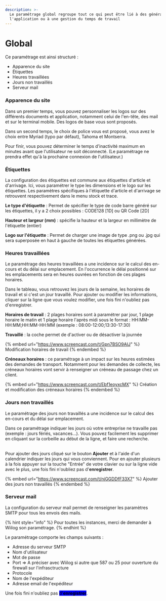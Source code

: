 ```yaml
---
description: >-
  Le paramétrage global regroupe tout ce qui peut être lié à des généralités sur
  l'application ou à une gestion du temps de travail
---
```


# Global

Ce paramétrage est ainsi structuré :

* Apparence du site
* Étiquettes
* Heures travaillées
* Jours non travaillés
* Serveur mail

### Apparence du site

Dans un premier temps, vous pouvez personnaliser les logos sur des différents documents et application, notamment celui de l'en-tête, des mail et sur le terminal mobile. Des logos de base vous sont proposés.

Dans un second temps, le choix de police vous est proposé, vous avez le choix entre Myriad (typo par défaut), Tahoma et Montserra.

Pour finir, vous pouvez déterminer le temps d'inactivité maximum en minutes avant que l'utilisateur ne soit déconnecté. (Le paramétrage ne prendra effet qu'à la prochaine connexion de l'utilisateur.)

### Étiquettes

La configuration des étiquettes est commune aux étiquettes d'article et d'arrivage. Ici, vous paramétrer le type les dimensions et le logo sur les étiquettes. Les paramètres spécifiques à l'étiquette d'article et d'arrivage se retrouvent respectivement dans le menu stock et trace.

**Le type d'étiquette** : Permet de spécifier le type de code barre généré sur les étiquettes, il y a 2 choix possibles : CODE128 \[1D] ou QR Code \[2D]

**Hauteur et largeur (mm)** : spécifie la hauteur et la largeur en millimètre de l'étiquette (entier)

**Logo sur l'étiquette** : Permet de charger une image de type .png ou .jpg qui sera superposée en haut à gauche de toutes les étiquettes générées.

### Heures travaillées

Le paramétrage des heures travaillées a une incidence sur le calcul des en-cours et du délai sur emplacement. En l'occurrence le délai positionné sur les emplacements sera en heures ouvrées en fonction de ces plages horaires.

Dans le tableau, vous retrouvez les jours de la semaine, les horaires de travail et si c'est un jour travaillé. Pour ajouter ou modifier les informations, cliquer sur la ligne que vous voulez modifier, une fois fini n'oubliez pas d'enregistrer.

**Horaires de travail** : 2 plages horaires sont à paramétrer par jour, 1 plage horaire le matin et 1 plage horaire l'après midi sous le format : HH:MM-HH:MM;HH:MM-HH:MM (exemple : 08:00-12:00;13:30-17:30)

**Travaillé** : la coche permet de d'activer ou de désactiver la journée

{% embed url="https://www.screencast.com/t/Gpn7BSO9AIJ" %}
Modification horaires de travail
{% endembed %}

**Créneaux horaires** : ce paramétrage à un impact sur les heures estimées des demandes de transport. Notamment pour les demandes de collecte, les créneaux horaires vont servir à renseigner un créneau de passage chez un client.

{% embed url="https://www.screencast.com/t/Ebf1eoyxcMX" %}
Création et modification des créneaux horaires
{% endembed %}

### Jours non travaillés

Le paramétrage des jours non travaillés a une incidence sur le calcul des en-cours et du délai sur emplacement.

Dans ce paramétrage indiquer les jours où votre entreprise ne travaille pas (exemple : jours fériés, vacances...). Vous pouvez facilement les supprimer en cliquant sur la corbeille au début de la ligne, et faire une recherche.

\
Pour ajouter des jours cliqué sur le bouton **Ajouter** et à l'aide d'un calendrier indiquer les jours qui vous conviennent. Pour en ajouter plusieurs à la fois appuyer sur la touche "Entrée" de votre clavier ou sur la ligne vide avec le plus, une fois fini n'oubliez pas d'**enregistrer**.

{% embed url="https://www.screencast.com/t/njGGDDfF33X7" %}
Ajouter des jours non travaillés
{% endembed %}

### Serveur mail

La configuration du serveur mail permet de renseigner les paramètres SMTP pour tous les envois des mails.

{% hint style="info" %}
Pour toutes les instances, merci de demander à Wiilog son paramétrage.
{% endhint %}

Le paramétrage comporte les champs suivants :

* Adresse du serveur SMTP
* Nom d'utilisateur
* Mot de passe
* Port => A préciser avec Wiilog si autre que 587 ou 25 pour ouverture du firewall sur l'infrasctructure
* Protocole
* Nom de l'expéditeur
* Adresse email de l'expéditeur

Une fois fini n'oubliez pas <mark style="background-color:blue;">d'</mark><mark style="background-color:blue;">**enregistrer**</mark>.
